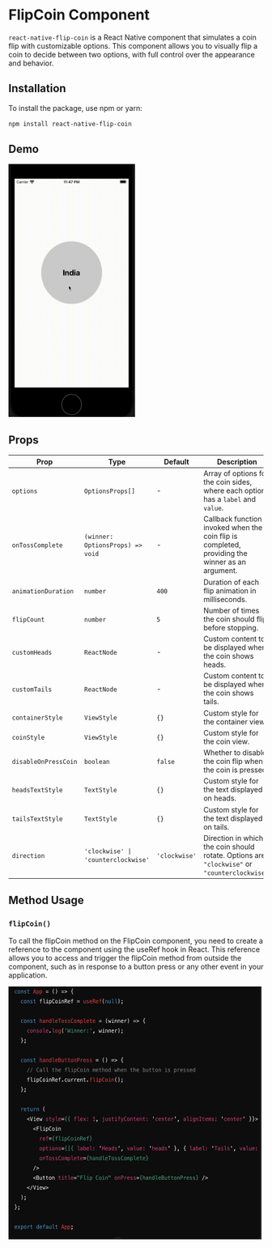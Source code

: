 # FlipCoin Component

`react-native-flip-coin` is a React Native component that simulates a coin flip with customizable options. This component allows you to visually flip a coin to decide between two options, with full control over the appearance and behavior.

## Installation

To install the package, use npm or yarn:

```bash
npm install react-native-flip-coin
```


## Demo

<img src="coinFlip.gif" width="250" height="500" alt="Coin Flip Demo"/>

## Props


| Prop                | Type                    | Default       | Description                                                                                                                                                             |
|---------------------|-------------------------|---------------|-------------------------------------------------------------------------------------------------------------------------------------------------------------------------|
| `options`           | `OptionsProps[]`        | -             | Array of options for the coin sides, where each option has a `label` and `value`.                                                                                   |
| `onTossComplete`    | `(winner: OptionsProps) => void` | -             | Callback function invoked when the coin flip is completed, providing the winner as an argument.                                                                       |
| `animationDuration` | `number`                | `400`         | Duration of each flip animation in milliseconds.                                                                                                                        |
| `flipCount`         | `number`                | `5`           | Number of times the coin should flip before stopping.                                                                                                                     |
| `customHeads`       | `ReactNode`             | -             | Custom content to be displayed when the coin shows heads.                                                                                                                |
| `customTails`       | `ReactNode`             | -             | Custom content to be displayed when the coin shows tails.                                                                                                                |
| `containerStyle`    | `ViewStyle`             | `{}`          | Custom style for the container view.                                                                                                                                     |
| `coinStyle`         | `ViewStyle`             | `{}`          | Custom style for the coin view.                                                                                                                                           |
| `disableOnPressCoin`| `boolean`               | `false`       | Whether to disable the coin flip when the coin is pressed.                                                                                                               |
| `headsTextStyle`    | `TextStyle`             | `{}`          | Custom style for the text displayed on heads.                                                                                                                             |
| `tailsTextStyle`    | `TextStyle`             | `{}`          | Custom style for the text displayed on tails.                                                                                                                             |
| `direction`         | `'clockwise' \| 'counterclockwise'` | `'clockwise'` | Direction in which the coin should rotate. Options are `"clockwise"` or `"counterclockwise"`.                                                                           |


## Method Usage

### `flipCoin()` 
To call the flipCoin method on the FlipCoin component, you need to create a reference to the component using the useRef hook in React. This reference allows you to access and trigger the flipCoin method from outside the component, such as in response to a button press or any other event in your application.


<img src="methodUsage.png" width="500" height="500" alt="Coin Flip Demo"/>
